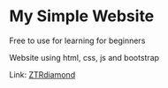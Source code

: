 # My Simple Website
Free to use for learning for beginners

Website using html, css, js and bootstrap

Link: [ZTRdiamond](https://ztrdiamond.my.to/)
